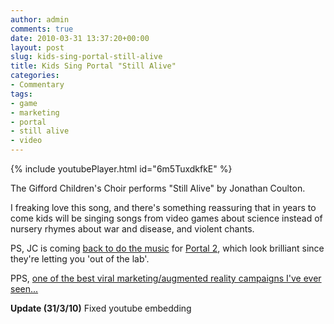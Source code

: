 ```yaml
---
author: admin
comments: true
date: 2010-03-31 13:37:20+00:00
layout: post
slug: kids-sing-portal-still-alive
title: Kids Sing Portal "Still Alive"
categories:
- Commentary
tags:
- game
- marketing
- portal
- still alive
- video
---
```


{% include youtubePlayer.html id="6m5TuxdkfkE" %}

The Gifford Children's Choir performs "Still Alive" by Jonathan Coulton.

I freaking love this song, and there's something reassuring that in years to come kids will be singing songs from video games about science instead of nursery rhymes about war and disease, and violent chants.

PS, JC is coming [back to do the music](http://arstechnica.com/gaming/news/2010/03/doing-science-jonathan-coulton-to-create-music-for-portal-2.ars) for [Portal 2](http://kotaku.com/5486657/an-insiders-guide-to-portal-2), which look brilliant since they're letting you 'out of the lab'.

PPS, [one of the best viral marketing/augmented reality campaigns I've ever seen...](http://portalwiki.net/index.php/Portal_Puzzle_Overview)

**Update (31/3/10)** Fixed youtube embedding
